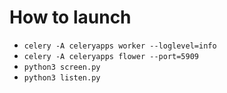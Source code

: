 # How to launch
- ``celery -A celeryapps worker --loglevel=info``
- ``celery -A celeryapps flower --port=5909``
- ``python3 screen.py``
- ``python3 listen.py``
